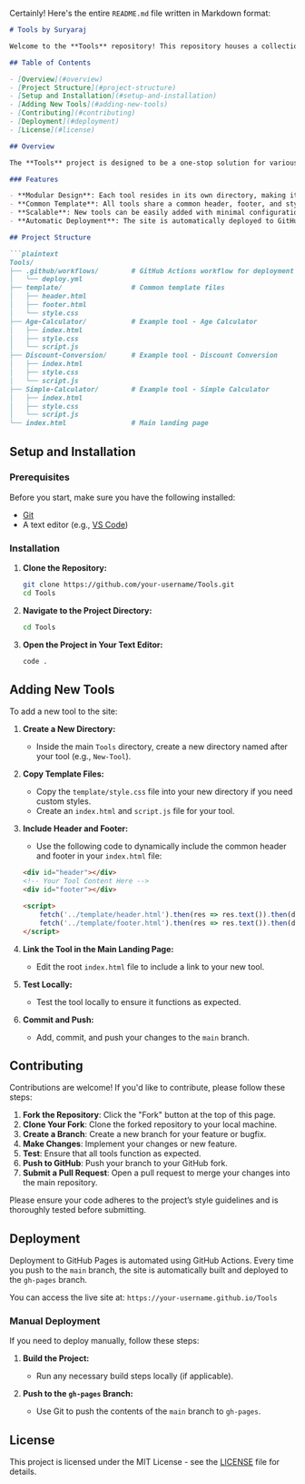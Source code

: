 Certainly! Here's the entire `README.md` file written in Markdown format:

```markdown
# Tools by Suryaraj

Welcome to the **Tools** repository! This repository houses a collection of web-based utilities, including calculators, converters, and other handy tools. Each tool is developed in a modular fashion, making it easy to add, maintain, and scale as new functionalities are introduced.

## Table of Contents

- [Overview](#overview)
- [Project Structure](#project-structure)
- [Setup and Installation](#setup-and-installation)
- [Adding New Tools](#adding-new-tools)
- [Contributing](#contributing)
- [Deployment](#deployment)
- [License](#license)

## Overview

The **Tools** project is designed to be a one-stop solution for various web-based tools that users might need in their day-to-day lives. Whether it's calculating age, converting discounts, or performing simple arithmetic, this project aims to provide an easy-to-use, well-structured platform.

### Features

- **Modular Design**: Each tool resides in its own directory, making it easy to manage and update.
- **Common Template**: All tools share a common header, footer, and style for a consistent look and feel.
- **Scalable**: New tools can be easily added with minimal configuration.
- **Automatic Deployment**: The site is automatically deployed to GitHub Pages using GitHub Actions.

## Project Structure

```plaintext
Tools/
├── .github/workflows/        # GitHub Actions workflow for deployment
│   └── deploy.yml
├── template/                 # Common template files
│   ├── header.html
│   ├── footer.html
│   └── style.css
├── Age-Calculator/           # Example tool - Age Calculator
│   ├── index.html
│   ├── style.css
│   └── script.js
├── Discount-Conversion/      # Example tool - Discount Conversion
│   ├── index.html
│   ├── style.css
│   └── script.js
├── Simple-Calculator/        # Example tool - Simple Calculator
│   ├── index.html
│   ├── style.css
│   └── script.js
└── index.html                # Main landing page
```

## Setup and Installation

### Prerequisites

Before you start, make sure you have the following installed:

- [Git](https://git-scm.com/)
- A text editor (e.g., [VS Code](https://code.visualstudio.com/))

### Installation

1. **Clone the Repository:**

   ```bash
   git clone https://github.com/your-username/Tools.git
   cd Tools
   ```

2. **Navigate to the Project Directory:**

   ```bash
   cd Tools
   ```

3. **Open the Project in Your Text Editor:**

   ```bash
   code .
   ```

## Adding New Tools

To add a new tool to the site:

1. **Create a New Directory:**
   - Inside the main `Tools` directory, create a new directory named after your tool (e.g., `New-Tool`).

2. **Copy Template Files:**
   - Copy the `template/style.css` file into your new directory if you need custom styles.
   - Create an `index.html` and `script.js` file for your tool.

3. **Include Header and Footer:**
   - Use the following code to dynamically include the common header and footer in your `index.html` file:
   
   ```html
   <div id="header"></div>
   <!-- Your Tool Content Here -->
   <div id="footer"></div>

   <script>
       fetch('../template/header.html').then(res => res.text()).then(data => document.getElementById('header').innerHTML = data);
       fetch('../template/footer.html').then(res => res.text()).then(data => document.getElementById('footer').innerHTML = data);
   </script>
   ```

4. **Link the Tool in the Main Landing Page:**
   - Edit the root `index.html` file to include a link to your new tool.

5. **Test Locally:**
   - Test the tool locally to ensure it functions as expected.

6. **Commit and Push:**
   - Add, commit, and push your changes to the `main` branch.

## Contributing

Contributions are welcome! If you'd like to contribute, please follow these steps:

1. **Fork the Repository**: Click the "Fork" button at the top of this page.
2. **Clone Your Fork**: Clone the forked repository to your local machine.
3. **Create a Branch**: Create a new branch for your feature or bugfix.
4. **Make Changes**: Implement your changes or new feature.
5. **Test**: Ensure that all tools function as expected.
6. **Push to GitHub**: Push your branch to your GitHub fork.
7. **Submit a Pull Request**: Open a pull request to merge your changes into the main repository.

Please ensure your code adheres to the project’s style guidelines and is thoroughly tested before submitting.

## Deployment

Deployment to GitHub Pages is automated using GitHub Actions. Every time you push to the `main` branch, the site is automatically built and deployed to the `gh-pages` branch.

You can access the live site at: `https://your-username.github.io/Tools`

### Manual Deployment

If you need to deploy manually, follow these steps:

1. **Build the Project:**
   - Run any necessary build steps locally (if applicable).

2. **Push to the `gh-pages` Branch:**
   - Use Git to push the contents of the `main` branch to `gh-pages`.

## License

This project is licensed under the MIT License - see the [LICENSE](LICENSE) file for details.
```
